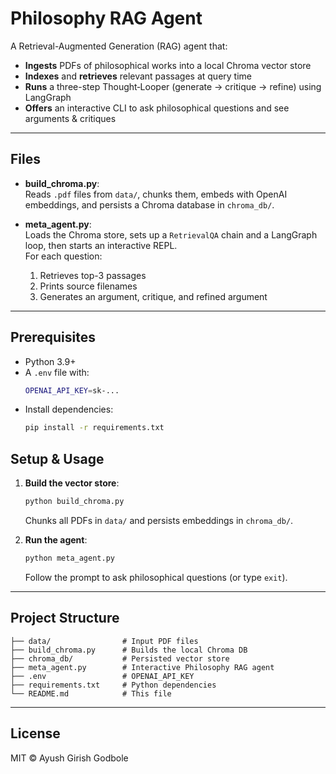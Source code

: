 # Philosophy RAG Agent

A Retrieval-Augmented Generation (RAG) agent that:

- **Ingests** PDFs of philosophical works into a local Chroma vector store
- **Indexes** and **retrieves** relevant passages at query time
- **Runs** a three-step Thought‑Looper (generate → critique → refine) using LangGraph
- **Offers** an interactive CLI to ask philosophical questions and see arguments & critiques

---

## Files

- **build\_chroma.py**:\
  Reads `.pdf` files from `data/`, chunks them, embeds with OpenAI embeddings, and persists a Chroma database in `chroma_db/`.

- **meta\_agent.py**:\
  Loads the Chroma store, sets up a `RetrievalQA` chain and a LangGraph loop, then starts an interactive REPL.\
  For each question:

  1. Retrieves top-3 passages
  2. Prints source filenames
  3. Generates an argument, critique, and refined argument

---

## Prerequisites

- Python 3.9+
- A `.env` file with:
  ```bash
  OPENAI_API_KEY=sk-...
  ```
- Install dependencies:
  ```bash
  pip install -r requirements.txt
  ```

## Setup & Usage

1. **Build the vector store**:

   ```bash
   python build_chroma.py
   ```

   Chunks all PDFs in `data/` and persists embeddings in `chroma_db/`.

2. **Run the agent**:

   ```bash
   python meta_agent.py
   ```

   Follow the prompt to ask philosophical questions (or type `exit`).

---

## Project Structure

```plaintext
├── data/                # Input PDF files
├── build_chroma.py      # Builds the local Chroma DB
├── chroma_db/           # Persisted vector store
├── meta_agent.py        # Interactive Philosophy RAG agent
├── .env                 # OPENAI_API_KEY
├── requirements.txt     # Python dependencies
└── README.md            # This file
```

---

## License

MIT © Ayush Girish Godbole

